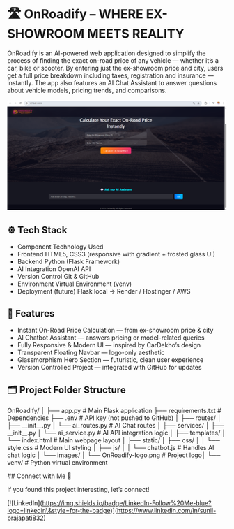# 🛣️ OnRoadify – WHERE EX-SHOWROOM MEETS REALITY

OnRoadify is an AI-powered web application designed to simplify the process of finding the exact on-road price of any vehicle — whether it’s a car, bike or scooter. By entering just the ex-showroom price and city, users get a full price breakdown including taxes, registration and insurance — instantly. The app also features an AI Chat Assistant to answer questions about vehicle models, pricing trends, and comparisons.

![Webpage Screenshot](static/images/WebpageScreenshotOnRoadify.png)

## ⚙️ Tech Stack

* Component	Technology Used
* Frontend	HTML5, CSS3 (responsive with gradient + frosted glass UI)
* Backend	Python (Flask Framework)
* AI Integration	OpenAI API
* Version Control	Git \& GitHub
* Environment	Virtual Environment (venv)
* Deployment (future)	Flask local → Render / Hostinger / AWS

## 🧩 Features

* Instant On-Road Price Calculation — from ex-showroom price \& city
* AI Chatbot Assistant — answers pricing or model-related queries
* Fully Responsive \& Modern UI — inspired by CarDekho’s design
* Transparent Floating Navbar — logo-only aesthetic
* Glassmorphism Hero Section — futuristic, clean user experience
* Version Controlled Project — integrated with GitHub for updates
  
## 🗂️ Project Folder Structure

OnRoadify/
│
├── app.py                          # Main Flask application
├── requirements.txt                # Dependencies
├── .env                            # API key (not pushed to GitHub)
│
├── routes/
│   ├── \_\_init\_\_.py
│   └── ai\_routes.py                # AI Chat routes
│
├── services/
│   ├── \_\_init\_\_.py
│   └── ai\_service.py               # AI API integration logic
│
├── templates/
│   └── index.html                  # Main webpage layout
│
├── static/
│   ├── css/
│   │   └── style.css               # Modern UI styling
│   ├── js/
│   │   └── chatbot.js              # Handles AI chat logic
│   └── images/
│       └── OnRoadify-logo.png      # Project logo│
└── venv/                           # Python virtual environment



\## Connect with Me 🤝

If you found this project interesting, let’s connect!  



\[!\[LinkedIn](https://img.shields.io/badge/LinkedIn-Follow%20Me-blue?logo=linkedin\&style=for-the-badge)](https://www.linkedin.com/in/sunil-prajapati832)  

